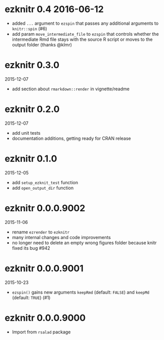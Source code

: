 # ezknitr 0.4 2016-06-12

- added `...` argument to `ezspin` that passes any additional arguments to `knitr::spin` (#6)
- add param `move_intermediate_file` to `ezspin` that controls whether the intermediate Rmd file stays with the source R script or moves to the output folder (thanks @klmr)  

# ezknitr 0.3.0

2015-12-07

- add section about `rmarkdown::render` in vignette/readme

# ezknitr 0.2.0

2015-12-07

- add unit tests
- documentation additions, getting ready for CRAN release

# ezknitr 0.1.0

2015-12-05

- add `setup_ezknit_test` function
- add `open_output_dir` function

# ezknitr 0.0.0.9002

2015-11-06

- rename `ezrender` to `ezknitr`
- many internal changes and code improvements
- no longer need to delete an empty wrong figures folder because knitr fixed its bug #942 

# ezknitr 0.0.0.9001

2015-10-23

- `ezspin()` gains new arguments `keepRmd` (default: `FALSE`) and `keepMd` (default: `TRUE`) (#1)

# ezknitr 0.0.0.9000

- Import from `rsalad` package
